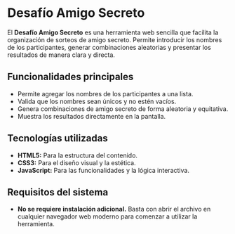 # Desafío Amigo Secreto

El **Desafío Amigo Secreto** es una herramienta web sencilla que facilita la organización de sorteos de amigo secreto. Permite introducir los nombres de los participantes, generar combinaciones aleatorias y presentar los resultados de manera clara y directa.

## Funcionalidades principales

- Permite agregar los nombres de los participantes a una lista.
- Valida que los nombres sean únicos y no estén vacíos.
- Genera combinaciones de amigo secreto de forma aleatoria y equitativa.
- Muestra los resultados directamente en la pantalla.

## Tecnologías utilizadas

- **HTML5:** Para la estructura del contenido.
- **CSS3:** Para el diseño visual y la estética.
- **JavaScript:** Para las funcionalidades y la lógica interactiva.

## Requisitos del sistema

- **No se requiere instalación adicional.** Basta con abrir el archivo en cualquier navegador web moderno para comenzar a utilizar la herramienta.
